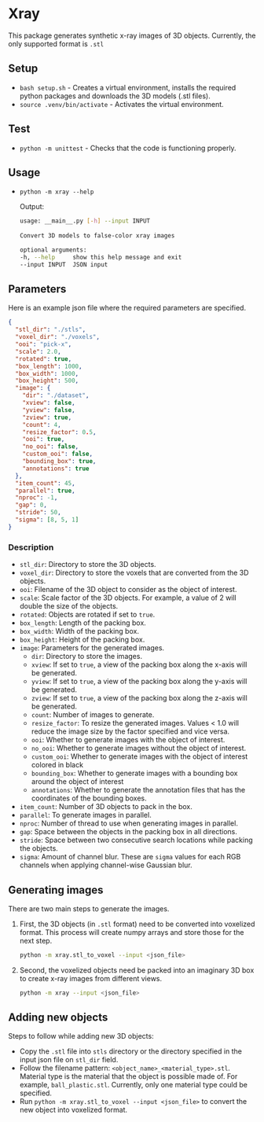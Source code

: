 # Xray
This package generates synthetic x-ray images of 3D objects. Currently, the only supported format is `.stl`


## Setup
- `bash setup.sh` - Creates a virtual environment, installs the required python packages and downloads the 3D models (.stl files).
- `source .venv/bin/activate` - Activates the virtual environment.

## Test
- `python -m unittest` - Checks that the code is functioning properly.


## Usage
- `python -m xray --help`
  
  Output:

  ```bash
  usage: __main__.py [-h] --input INPUT
    
  Convert 3D models to false-color xray images

  optional arguments:
  -h, --help     show this help message and exit
  --input INPUT  JSON input
  ```

## Parameters
Here is an example json file where the required parameters are specified.
```json
{
  "stl_dir": "./stls",
  "voxel_dir": "./voxels",
  "ooi": "pick-x",
  "scale": 2.0,
  "rotated": true,
  "box_length": 1000,
  "box_width": 1000,
  "box_height": 500,
  "image": {
    "dir": "./dataset",
    "xview": false,
    "yview": false,
    "zview": true,
    "count": 4,
    "resize_factor": 0.5,
    "ooi": true,
    "no_ooi": false,
    "custom_ooi": false,
    "bounding_box": true,
    "annotations": true
  },
  "item_count": 45,
  "parallel": true,
  "nproc": -1,
  "gap": 0,
  "stride": 50,
  "sigma": [8, 5, 1]
}
```

### Description
- `stl_dir`: Directory to store the 3D objects.
- `voxel_dir`: Directory to store the voxels that are converted from the 3D objects.
- `ooi`: Filename of the 3D object to consider as the object of interest.
- `scale`: Scale factor of the 3D objects. For example, a value of 2 will double the size of the objects.
- `rotated`: Objects are rotated if set to `true`.
- `box_length`: Length of the packing box.
- `box_width`: Width of the packing box.
- `box_height`: Height of the packing box.
- `image`: Parameters for the generated images.
  - `dir`: Directory to store the images.
  - `xview`: If set to `true`, a view of the packing box along the x-axis will be generated. 
  - `yview`: If set to `true`, a view of the packing box along the y-axis will be generated.
  - `zview`: If set to `true`, a view of the packing box along the z-axis will be generated.
  - `count`: Number of images to generate.
  - `resize_factor`: To resize the generated images. Values < 1.0 will reduce the image size by the factor specified and vice versa. 
  - `ooi`: Whether to generate images with the object of interest.
  - `no_ooi`: Whether to generate images without the object of interest.
  - `custom_ooi`: Whether to generate images with the object of interest colored in black
  - `bounding_box`: Whether to generate images with a bounding box around the object of interest
  - `annotations`: Whether to generate the annotation files that has the coordinates of the bounding boxes.
- `item_count`: Number of 3D objects to pack in the box.
- `parallel`: To generate images in parallel.
- `nproc`: Number of thread to use when generating images in parallel.
- `gap`: Space between the objects in the packing box in all directions.
- `stride`: Space between two consecutive search locations while packing the objects.
- `sigma`: Amount of channel blur. These are `sigma` values for each RGB channels when applying channel-wise Gaussian blur.


## Generating images
There are two main steps to generate the images.
1. First, the 3D objects (in `.stl` format) need to be converted into voxelized format. This process will create numpy arrays and store those for the next step.
  
    ```bash
    python -m xray.stl_to_voxel --input <json_file>
    ```
2. Second, the voxelized objects need be packed into an imaginary 3D box to create x-ray images from different views.
    
    ```bash
    python -m xray --input <json_file>
    ``` 

## Adding new objects
Steps to follow while adding new 3D objects:
- Copy the `.stl` file into `stls` directory or the directory specified in the input json file on `stl_dir` field.
- Follow the filename pattern: `<object_name>_<material_type>.stl`. Material type is the material that the object is possible made of. For example, `ball_plastic.stl`. Currently, only one material type could be specified.
- Run `python -m xray.stl_to_voxel --input <json_file>` to convert the new object into voxelized format.

